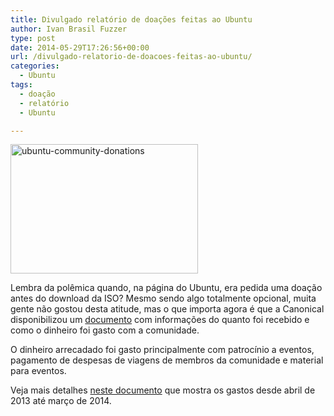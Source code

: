 ```yaml
---
title: Divulgado relatório de doações feitas ao Ubuntu
author: Ivan Brasil Fuzzer
type: post
date: 2014-05-29T17:26:56+00:00
url: /divulgado-relatorio-de-doacoes-feitas-ao-ubuntu/
categories:
  - Ubuntu
tags:
  - doação
  - relatório
  - Ubuntu

---
```

<a href="http://www.ubuntero.com.br/wp-content/uploads/2014/05/ubuntu-community-donations.png" rel="lightbox"><img class="aligncenter wp-image-6730 size-medium" src="http://www.ubuntero.com.br/wp-content/uploads/2014/05/ubuntu-community-donations-300x207.png" alt="ubuntu-community-donations" width="300" height="207" /></a>

Lembra da polêmica quando, na página do Ubuntu, era pedida uma doação antes do download da ISO? Mesmo sendo algo totalmente opcional, muita gente não gostou desta atitude, mas o que importa agora é que a Canonical disponibilizou um <a href="https://docs.google.com/document/d/11xUZDhHzfcu38NABw4jgGD9vuCawRh9EcbgsPVQRwgA/edit" target="_blank" rel="nofollow">documento</a> com informações do quanto foi recebido e como o dinheiro foi gasto com a comunidade.

O dinheiro arrecadado foi gasto principalmente com patrocínio a eventos, pagamento de despesas de viagens de membros da comunidade e material para eventos.

Veja mais detalhes <a href="https://docs.google.com/document/d/11xUZDhHzfcu38NABw4jgGD9vuCawRh9EcbgsPVQRwgA/edit" target="_blank" rel="nofollow">neste documento</a> que mostra os gastos desde abril de 2013 até março de 2014.